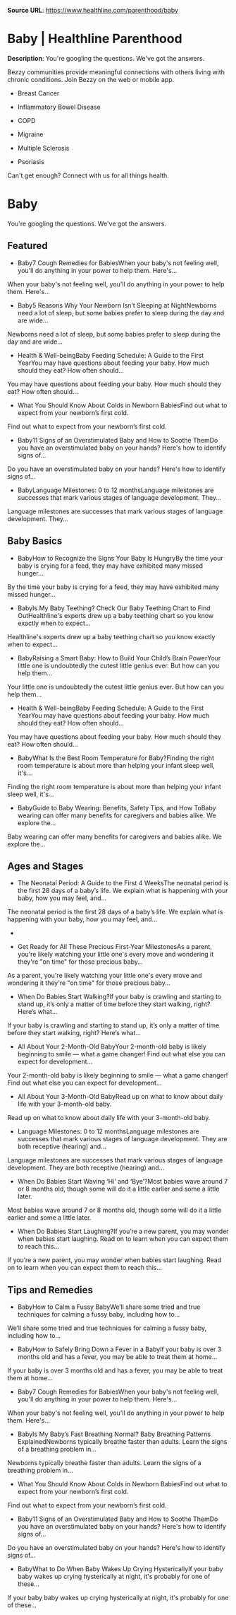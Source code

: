 **Source URL**: https://www.healthline.com/parenthood/baby


# Baby | Healthline Parenthood

**Description**: You're googling the questions. We've got the answers.


Bezzy communities provide meaningful connections with others living with chronic conditions. Join Bezzy on the web or mobile app.

* Breast Cancer

* Inflammatory Bowel Disease

* COPD

* Migraine

* Multiple Sclerosis

* Psoriasis

Can't get enough? Connect with us for all things health.

# Baby

You're googling the questions. We've got the answers.

## Featured

* Baby7 Cough Remedies for BabiesWhen your baby's not feeling well, you'll do anything in your power to help them. Here's…

When your baby's not feeling well, you'll do anything in your power to help them. Here's…

* Baby5 Reasons Why Your Newborn Isn’t Sleeping at NightNewborns need a lot of sleep, but some babies prefer to sleep during the day and are wide…

Newborns need a lot of sleep, but some babies prefer to sleep during the day and are wide…

* Health & Well-beingBaby Feeding Schedule: A Guide to the First YearYou may have questions about feeding your baby. How much should they eat? How often should…

You may have questions about feeding your baby. How much should they eat? How often should…

* What You Should Know About Colds in Newborn BabiesFind out what to expect from your newborn’s first cold.

Find out what to expect from your newborn’s first cold.

* Baby11 Signs of an Overstimulated Baby and How to Soothe ThemDo you have an overstimulated baby on your hands? Here's how to identify signs of…

Do you have an overstimulated baby on your hands? Here's how to identify signs of…

* BabyLanguage Milestones: 0 to 12 monthsLanguage milestones are successes that mark various stages of language development. They…

Language milestones are successes that mark various stages of language development. They…

## Baby Basics

* BabyHow to Recognize the Signs Your Baby Is HungryBy the time your baby is crying for a feed, they may have exhibited many missed hunger…

By the time your baby is crying for a feed, they may have exhibited many missed hunger…

* BabyIs My Baby Teething? Check Our Baby Teething Chart to Find OutHealthline's experts drew up a baby teething chart so you know exactly when to expect…

Healthline's experts drew up a baby teething chart so you know exactly when to expect…

* BabyRaising a Smart Baby: How to Build Your Child’s Brain PowerYour little one is undoubtedly the cutest little genius ever. But how can you help them…

Your little one is undoubtedly the cutest little genius ever. But how can you help them…

* Health & Well-beingBaby Feeding Schedule: A Guide to the First YearYou may have questions about feeding your baby. How much should they eat? How often should…

You may have questions about feeding your baby. How much should they eat? How often should…

* BabyWhat Is the Best Room Temperature for Baby?Finding the right room temperature is about more than helping your infant sleep well, it's…

Finding the right room temperature is about more than helping your infant sleep well, it's…

* BabyGuide to Baby Wearing: Benefits, Safety Tips, and How ToBaby wearing can offer many benefits for caregivers and babies alike. We explore the…

Baby wearing can offer many benefits for caregivers and babies alike. We explore the…

## Ages and Stages

* The Neonatal Period: A Guide to the First 4 WeeksThe neonatal period is the first 28 days of a baby’s life. We explain what is happening with your baby, how you may feel, and…

The neonatal period is the first 28 days of a baby’s life. We explain what is happening with your baby, how you may feel, and…

* 

* Get Ready for All These Precious First-Year MilestonesAs a parent, you're likely watching your little one's every move and wondering it they're "on time" for those precious baby…

As a parent, you're likely watching your little one's every move and wondering it they're "on time" for those precious baby…

* When Do Babies Start Walking?If your baby is crawling and starting to stand up, it’s only a matter of time before they start walking, right? Here’s what…

If your baby is crawling and starting to stand up, it’s only a matter of time before they start walking, right? Here’s what…

* All About Your 2-Month-Old BabyYour 2-month-old baby is likely beginning to smile — what a game changer! Find out what else you can expect for development…

Your 2-month-old baby is likely beginning to smile — what a game changer! Find out what else you can expect for development…

* All About Your 3-Month-Old BabyRead up on what to know about daily life with your 3-month-old baby.

Read up on what to know about daily life with your 3-month-old baby.

* Language Milestones: 0 to 12 monthsLanguage milestones are successes that mark various stages of language development. They are both receptive (hearing) and…

Language milestones are successes that mark various stages of language development. They are both receptive (hearing) and…

* When Do Babies Start Waving ‘Hi’ and ‘Bye’?Most babies wave around 7 or 8 months old, though some will do it a little earlier and some a little later.

Most babies wave around 7 or 8 months old, though some will do it a little earlier and some a little later.

* When Do Babies Start Laughing?If you’re a new parent, you may wonder when babies start laughing. Read on to learn when you can expect them to reach this…

If you’re a new parent, you may wonder when babies start laughing. Read on to learn when you can expect them to reach this…

## Tips and Remedies

* BabyHow to Calm a Fussy BabyWe’ll share some tried and true techniques for calming a fussy baby, including how to…

We’ll share some tried and true techniques for calming a fussy baby, including how to…

* BabyHow to Safely Bring Down a Fever in a BabyIf your baby is over 3 months old and has a fever, you may be able to treat them at home…

If your baby is over 3 months old and has a fever, you may be able to treat them at home…

* Baby7 Cough Remedies for BabiesWhen your baby's not feeling well, you'll do anything in your power to help them. Here's…

When your baby's not feeling well, you'll do anything in your power to help them. Here's…

* BabyIs My Baby’s Fast Breathing Normal? Baby Breathing Patterns ExplainedNewborns typically breathe faster than adults. Learn the signs of a breathing problem in…

Newborns typically breathe faster than adults. Learn the signs of a breathing problem in…

* What You Should Know About Colds in Newborn BabiesFind out what to expect from your newborn’s first cold.

Find out what to expect from your newborn’s first cold.

* Baby11 Signs of an Overstimulated Baby and How to Soothe ThemDo you have an overstimulated baby on your hands? Here's how to identify signs of…

Do you have an overstimulated baby on your hands? Here's how to identify signs of…

* BabyWhat to Do When Baby Wakes Up Crying HystericallyIf your baby baby wakes up crying hysterically at night, it's probably for one of these…

If your baby baby wakes up crying hysterically at night, it's probably for one of these…